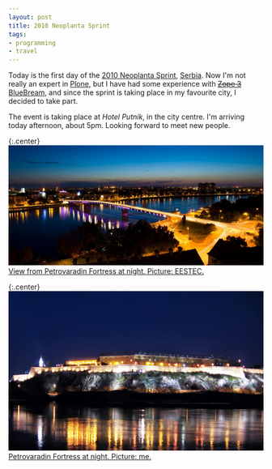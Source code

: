 ```yaml
---
layout: post
title: 2010 Neoplanta Sprint
tags:
- programming
- travel
---
```


Today is the first day of the [2010 Neoplanta Sprint][2], [Serbia][3]. Now I'm
not really an expert in [Plone][4], but I have had some experience with
[<del>Zope 3</del>][5] [<ins>BlueBream</ins>][6], and since the sprint is
taking place in my favourite city, I decided to take part.

[1]: http://www.coactivate.org/projects/neoplanta-sprint
[2]: https://en.wikipedia.org/wiki/Novi_Sad
[3]: https://en.wikipedia.org/wiki/Serbia
[4]: https://plone.org/
[5]: http://www.zope.org/the-world-of-zope
[6]: http://bluebream.zope.org/

The event is taking place at *Hotel Putnik*, in the city centre. I'm arriving
today afternoon, about 5pm. Looking forward to meet new people.

{:.center}
[![Novi Sad at night](/images/2010/novi-sad-at-night.jpg)
View from Petrovaradin Fortress at night. Picture: EESTEC.
][8]

[8]: http://eestec.net/news-and-offers/ecm-2010-in-general

{:.center}
[![Petrovaradin Fortress at night](/images/2010/tvrdjava-at-night-small.jpg)
Petrovaradin Fortress at night. Picture: me.
][9]

[9]: /images/2010/tvrdjava-at-night.jpg
